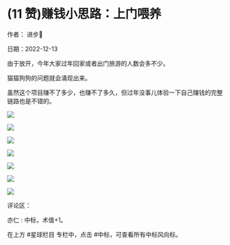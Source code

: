 
# (11 赞)赚钱小思路：上门喂养

作者：  进步🧬

日期：2022-12-13

由于放开，今年大家过年回家或者出门旅游的人数会多不少。

猫猫狗狗的问题就会涌现出来。

虽然这个项目赚不了多少，也赚不了多久，但过年没事儿体验一下自己赚钱的完整链路也是不错的。

![](img/chongwu_2238.png)

 

 

![](img/chongwu_2243.png)

 

 

![](img/chongwu_2248.png)

 

 

![](img/chongwu_2253.png)

 

 

![](img/chongwu_2258.png)

 

 

![](img/chongwu_2263.png)

 

 

![](img/chongwu_2268.png)

评论区：

亦仁 : 中标，术值+1。

在上方 #星球栏目  专栏中，点击 #中标，可查看所有中标风向标。
